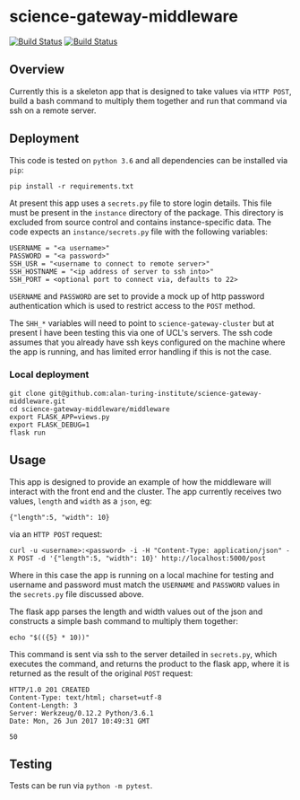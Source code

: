# science-gateway-middleware

[![Build Status](https://travis-ci.org/alan-turing-institute/science-gateway-middleware.svg?branch=master)](https://travis-ci.org/alan-turing-institute/science-gateway-middleware)
[![Build Status](https://ci.appveyor.com/api/projects/status/github/alan-turing-institute/science-gateway-middleware?branch=master)](https://ci.appveyor.com/api/projects/status/github/alan-turing-institute/science-gateway-middleware)

## Overview

Currently this is a skeleton app that is designed to take values via `HTTP POST`, build a bash command to multiply them together and run that command via ssh on a remote server.


## Deployment

This code is tested on `python 3.6` and all dependencies can be installed via `pip`:

```
pip install -r requirements.txt
```

At present this app uses a `secrets.py` file to store login details. This file must be present in the `instance` directory of the package. This directory is
excluded from source control and contains instance-specific data. The code expects an `instance/secrets.py` file  with the following variables:

```
USERNAME = "<a username>"
PASSWORD = "<a password>"
SSH_USR = "<username to connect to remote server>"
SSH_HOSTNAME = "<ip address of server to ssh into>"
SSH_PORT = <optional port to connect via, defaults to 22>
```

`USERNAME` and `PASSWORD` are set to provide a mock up of http password authentication which is used to restrict access to the `POST` method.

The `SHH_*` variables will need to point to `science-gateway-cluster` but at present I have been testing this via one of UCL's servers. The ssh code assumes that you already have ssh keys configured on the machine where the app is running, and has limited error handling if this is not the case.

### Local deployment

```
git clone git@github.com:alan-turing-institute/science-gateway-middleware.git
cd science-gateway-middleware/middleware
export FLASK_APP=views.py
export FLASK_DEBUG=1
flask run
```

## Usage

This app is designed to provide an example of how the middleware will interact with the front end and the cluster. The app currently receives two values, `length` and `width` as a `json`, eg:

```
{"length":5, "width": 10}
```

via an `HTTP POST` request:

```
curl -u <username>:<password> -i -H "Content-Type: application/json" -X POST -d '{"length":5, "width": 10}' http://localhost:5000/post
```

Where in this case the app is running on a local machine for testing and username and password must match the `USERNAME` and `PASSWORD` values in the `secrets.py` file discussed above.

The flask app parses the length and width values out of the json and constructs a simple bash command to multiply them together:

```
echo "$(({5} * 10))"
```

This command is sent via ssh to the server detailed in `secrets.py`, which executes the command, and returns the product to the flask app, where it is returned as the result of the original `POST` request:

```
HTTP/1.0 201 CREATED
Content-Type: text/html; charset=utf-8
Content-Length: 3
Server: Werkzeug/0.12.2 Python/3.6.1
Date: Mon, 26 Jun 2017 10:49:31 GMT

50
```

## Testing

Tests can be run via `python -m pytest`.
